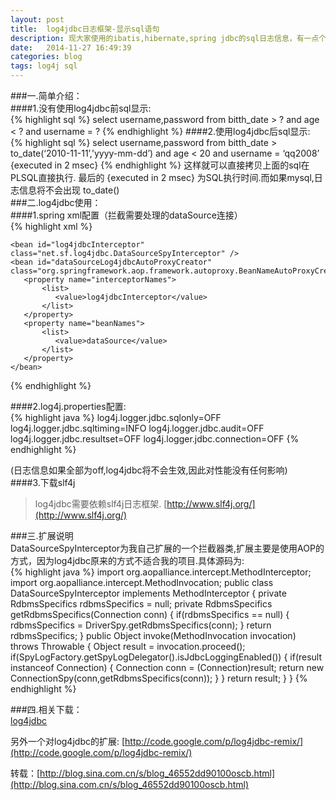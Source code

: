 ```yaml
---
layout: post
title:  log4jdbc日志框架-显示sql语句
description: 现大家使用的ibatis,hibernate,spring jdbc的sql日志信息，有一点个缺点是占位符与参数是分开打印的,如果想要拷贝sql至PLSQL Developer客户端直接执行，需要自己拼凑sql。而log4jdbc是在jdbc层的一个日志框架，可以将占位符与参数全部合并在一起显示，方便直接拷贝sql在PLSQL Developer等客户端直接执行，加快调试速度。
date:   2014-11-27 16:49:39
categories: blog
tags: log4j sql
---
```

###一.简单介绍：  
####1.没有使用log4jdbc前sql显示:   
{% highlight sql %}
select username,password from bitth_date > ? and age < ? and username = ?
{% endhighlight %}
####2.使用log4jdbc后sql显示:  
{% highlight sql %}
select username,password from bitth_date > to_date(‘2010-11-11’,’yyyy-mm-dd’) and age < 20 and username = ‘qq2008’ {executed in 2 msec}
{% endhighlight %}
这样就可以直接拷贝上面的sql在PLSQL直接执行. 最后的 {executed in 2 msec} 为SQL执行时间.而如果mysql,日志信息将不会出现 to_date()  
###二.log4jdbc使用：  
####1.spring xml配置（拦截需要处理的dataSource连接）  
{% highlight xml %}
<!-- log4jdbc可以将数据源执行的sql将占位符?替换成字符,并以日志打印出来. log4j配置: log4j.logger.jdbc.sqltiming=INFO    详情请看: http://code.google.com/p/rapid-framework/wiki/log4jdbc
    如oracle示例: 
        原来的sql: select * from user where birth_date = ? and username = ? and age > ?
        转换后sql: select * from user where birth_date = to_date('2010-08-13','yyyy-mm-dd') and username = 'badqiu' and age > 20
     -->
    <bean id="log4jdbcInterceptor" class="net.sf.log4jdbc.DataSourceSpyInterceptor" />
    <bean id="dataSourceLog4jdbcAutoProxyCreator" class="org.springframework.aop.framework.autoproxy.BeanNameAutoProxyCreator">
       <property name="interceptorNames">
           <list>
              <value>log4jdbcInterceptor</value>        
           </list>
       </property>
       <property name="beanNames">
           <list>
              <value>dataSource</value>
           </list>
       </property>
    </bean>
{% endhighlight %}

####2.log4j.properties配置:  
{% highlight java %}
log4j.logger.jdbc.sqlonly=OFF
log4j.logger.jdbc.sqltiming=INFO
log4j.logger.jdbc.audit=OFF
log4j.logger.jdbc.resultset=OFF
log4j.logger.jdbc.connection=OFF
{% endhighlight %}

(日志信息如果全部为off,log4jdbc将不会生效,因此对性能没有任何影响)  
####3.下载slf4j  
>log4jdbc需要依赖slf4j日志框架. [http://www.slf4j.org/](http://www.slf4j.org/)  

###三.扩展说明  
DataSourceSpyInterceptor为我自己扩展的一个拦截器类,扩展主要是使用AOP的方式，因为log4jdbc原来的方式不适合我的项目.具体源码为:  
{% highlight java %}
import org.aopalliance.intercept.MethodInterceptor;
import org.aopalliance.intercept.MethodInvocation;
public class DataSourceSpyInterceptor implements MethodInterceptor {
private RdbmsSpecifics rdbmsSpecifics = null;
    private RdbmsSpecifics getRdbmsSpecifics(Connection conn) {
        if(rdbmsSpecifics == null) {
            rdbmsSpecifics = DriverSpy.getRdbmsSpecifics(conn);
                }
                return rdbmsSpecifics;
        }
    public Object invoke(MethodInvocation invocation) throws Throwable {
        Object result = invocation.proceed();
        if(SpyLogFactory.getSpyLogDelegator().isJdbcLoggingEnabled()) {
            if(result instanceof Connection) {
                Connection conn = (Connection)result;
                return new ConnectionSpy(conn,getRdbmsSpecifics(conn));
            }
        }
        return result;
    }
}
{% endhighlight %}

###四.相关下载：  
[log4jdbc](http://code.google.com/p/log4jdbc/)  

另外一个对log4jdbc的扩展: [http://code.google.com/p/log4jdbc-remix/](http://code.google.com/p/log4jdbc-remix/) 

转载：[http://blog.sina.com.cn/s/blog_46552dd90100oscb.html](http://blog.sina.com.cn/s/blog_46552dd90100oscb.html) 

